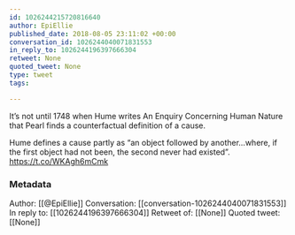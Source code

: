 ```yaml
---
id: 1026244215720816640
author: EpiEllie
published_date: 2018-08-05 23:11:02 +00:00
conversation_id: 1026244040071831553
in_reply_to: 1026244196397666304
retweet: None
quoted_tweet: None
type: tweet
tags:

---
```


It’s not until 1748 when Hume writes An Enquiry Concerning Human Nature that Pearl finds a counterfactual definition of a cause.

Hume defines a cause partly as “an object followed by another...where, if the first object had not been, the second never had existed”. https://t.co/WKAgh6mCmk

### Metadata

Author: [[@EpiEllie]]
Conversation: [[conversation-1026244040071831553]]
In reply to: [[1026244196397666304]]
Retweet of: [[None]]
Quoted tweet: [[None]]
